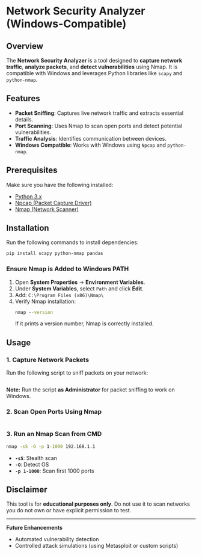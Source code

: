 # Network Security Analyzer (Windows-Compatible)

## Overview
The **Network Security Analyzer** is a tool designed to **capture network traffic**, **analyze packets**, and **detect vulnerabilities** using Nmap. It is compatible with Windows and leverages Python libraries like `scapy` and `python-nmap`.

## Features
- **Packet Sniffing**: Captures live network traffic and extracts essential details.
- **Port Scanning**: Uses Nmap to scan open ports and detect potential vulnerabilities.
- **Traffic Analysis**: Identifies communication between devices.
- **Windows Compatible**: Works with Windows using `Npcap` and `python-nmap`.

## Prerequisites
Make sure you have the following installed:
- [Python 3.x](https://www.python.org/downloads/)
- [Npcap (Packet Capture Driver)](https://npcap.com/#download)
- [Nmap (Network Scanner)](https://nmap.org/download.html)

## Installation
Run the following commands to install dependencies:
```bash
pip install scapy python-nmap pandas
```

### **Ensure Nmap is Added to Windows PATH**
1. Open **System Properties** → **Environment Variables**.
2. Under **System Variables**, select `Path` and click **Edit**.
3. Add: `C:\Program Files (x86)\Nmap\`
4. Verify Nmap installation:
   ```cmd
   nmap --version
   ```
   If it prints a version number, Nmap is correctly installed.

## Usage
### **1️. Capture Network Packets**
Run the following script to sniff packets on your network:
```python capture_packets.py
```
**Note:** Run the script **as Administrator** for packet sniffing to work on Windows.

### **2️. Scan Open Ports Using Nmap**
```python scan_network.py
```

### **3️. Run an Nmap Scan from CMD**
```cmd
nmap -sS -O -p 1-1000 192.168.1.1
```
- **`-sS`**: Stealth scan
- **`-O`**: Detect OS
- **`-p 1-1000`**: Scan first 1000 ports

## Disclaimer
This tool is for **educational purposes only**. Do not use it to scan networks you do not own or have explicit permission to test.

---
**Future Enhancements**
- Automated vulnerability detection
- Controlled attack simulations (using Metasploit or custom scripts)

